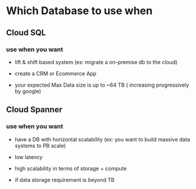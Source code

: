 
# Which Database to use when

## Cloud SQL

### use when you want

  - lift & shift based system (ex: migrate a on-premise db to the cloud)

  - create a CRM or Ecommerce App

  - your expected Max Data size is up to ~64 TB ( increasing progressively by google)

## Cloud Spanner

### use when you want

  - have a DB with horizontal scalability (ex: you want to build massive data systems to PB scale)

  - low latency

  - high scalability in terms of storage + compute

  - if data storage requirement is beyond TB
